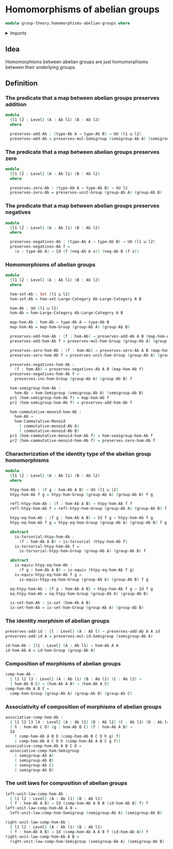# Homomorphisms of abelian groups

```agda
module group-theory.homomorphisms-abelian-groups where
```

<details><summary>Imports</summary>

```agda
open import category-theory.large-categories

open import foundation.dependent-pair-types
open import foundation.equivalences
open import foundation.function-types
open import foundation.identity-types
open import foundation.sets
open import foundation.torsorial-type-families
open import foundation.universe-levels

open import group-theory.abelian-groups
open import group-theory.category-of-abelian-groups
open import group-theory.homomorphisms-commutative-monoids
open import group-theory.homomorphisms-groups
open import group-theory.homomorphisms-semigroups
```

</details>

## Idea

Homomorphisms between abelian groups are just homomorphisms between their
underlying groups.

## Definition

### The predicate that a map between abelian groups preserves addition

```agda
module _
  {l1 l2 : Level} (A : Ab l1) (B : Ab l2)
  where

  preserves-add-Ab : (type-Ab A → type-Ab B) → UU (l1 ⊔ l2)
  preserves-add-Ab = preserves-mul-Semigroup (semigroup-Ab A) (semigroup-Ab B)
```

### The predicate that a map between abelian groups preserves zero

```agda
module _
  {l1 l2 : Level} (A : Ab l1) (B : Ab l2)
  where

  preserves-zero-Ab : (type-Ab A → type-Ab B) → UU l2
  preserves-zero-Ab = preserves-unit-Group (group-Ab A) (group-Ab B)
```

### The predicate that a map between abelian groups preserves negatives

```agda
module _
  {l1 l2 : Level} (A : Ab l1) (B : Ab l2)
  where

  preserves-negatives-Ab : (type-Ab A → type-Ab B) → UU (l1 ⊔ l2)
  preserves-negatives-Ab f =
    (x : type-Ab A) → Id (f (neg-Ab A x)) (neg-Ab B (f x))
```

### Homomorphisms of abelian groups

```agda
module _
  {l1 l2 : Level} (A : Ab l1) (B : Ab l2)
  where

  hom-set-Ab : Set (l1 ⊔ l2)
  hom-set-Ab = hom-set-Large-Category Ab-Large-Category A B

  hom-Ab : UU (l1 ⊔ l2)
  hom-Ab = hom-Large-Category Ab-Large-Category A B

  map-hom-Ab : hom-Ab → type-Ab A → type-Ab B
  map-hom-Ab = map-hom-Group (group-Ab A) (group-Ab B)

  preserves-add-hom-Ab : (f : hom-Ab) → preserves-add-Ab A B (map-hom-Ab f)
  preserves-add-hom-Ab f = preserves-mul-hom-Group (group-Ab A) (group-Ab B) f

  preserves-zero-hom-Ab : (f : hom-Ab) → preserves-zero-Ab A B (map-hom-Ab f)
  preserves-zero-hom-Ab f = preserves-unit-hom-Group (group-Ab A) (group-Ab B) f

  preserves-negatives-hom-Ab :
    (f : hom-Ab) → preserves-negatives-Ab A B (map-hom-Ab f)
  preserves-negatives-hom-Ab f =
    preserves-inv-hom-Group (group-Ab A) (group-Ab B) f

  hom-semigroup-hom-Ab :
    hom-Ab → hom-Semigroup (semigroup-Ab A) (semigroup-Ab B)
  pr1 (hom-semigroup-hom-Ab f) = map-hom-Ab f
  pr2 (hom-semigroup-hom-Ab f) = preserves-add-hom-Ab f

  hom-commutative-monoid-hom-Ab :
    hom-Ab →
    hom-Commutative-Monoid
      ( commutative-monoid-Ab A)
      ( commutative-monoid-Ab B)
  pr1 (hom-commutative-monoid-hom-Ab f) = hom-semigroup-hom-Ab f
  pr2 (hom-commutative-monoid-hom-Ab f) = preserves-zero-hom-Ab f
```

### Characterization of the identity type of the abelian group homomorphisms

```agda
module _
  {l1 l2 : Level} (A : Ab l1) (B : Ab l2)
  where

  htpy-hom-Ab : (f g : hom-Ab A B) → UU (l1 ⊔ l2)
  htpy-hom-Ab f g = htpy-hom-Group (group-Ab A) (group-Ab B) f g

  refl-htpy-hom-Ab : (f : hom-Ab A B) → htpy-hom-Ab f f
  refl-htpy-hom-Ab f = refl-htpy-hom-Group (group-Ab A) (group-Ab B) f

  htpy-eq-hom-Ab : (f g : hom-Ab A B) → Id f g → htpy-hom-Ab f g
  htpy-eq-hom-Ab f g = htpy-eq-hom-Group (group-Ab A) (group-Ab B) f g

  abstract
    is-torsorial-htpy-hom-Ab :
      (f : hom-Ab A B) → is-torsorial (htpy-hom-Ab f)
    is-torsorial-htpy-hom-Ab f =
      is-torsorial-htpy-hom-Group (group-Ab A) (group-Ab B) f

  abstract
    is-equiv-htpy-eq-hom-Ab :
      (f g : hom-Ab A B) → is-equiv (htpy-eq-hom-Ab f g)
    is-equiv-htpy-eq-hom-Ab f g =
      is-equiv-htpy-eq-hom-Group (group-Ab A) (group-Ab B) f g

  eq-htpy-hom-Ab : {f g : hom-Ab A B} → htpy-hom-Ab f g → Id f g
  eq-htpy-hom-Ab = eq-htpy-hom-Group (group-Ab A) (group-Ab B)

  is-set-hom-Ab : is-set (hom-Ab A B)
  is-set-hom-Ab = is-set-hom-Group (group-Ab A) (group-Ab B)
```

### The identity morphism of abelian groups

```agda
preserves-add-id : {l : Level} (A : Ab l) → preserves-add-Ab A A id
preserves-add-id A = preserves-mul-id-Semigroup (semigroup-Ab A)

id-hom-Ab : {l1 : Level} (A : Ab l1) → hom-Ab A A
id-hom-Ab A = id-hom-Group (group-Ab A)
```

### Composition of morphisms of abelian groups

```agda
comp-hom-Ab :
  { l1 l2 l3 : Level} (A : Ab l1) (B : Ab l2) (C : Ab l3) →
  ( hom-Ab B C) → (hom-Ab A B) → (hom-Ab A C)
comp-hom-Ab A B C =
  comp-hom-Group (group-Ab A) (group-Ab B) (group-Ab C)
```

### Associativity of composition of morphisms of abelian groups

```agda
associative-comp-hom-Ab :
  { l1 l2 l3 l4 : Level} (A : Ab l1) (B : Ab l2) (C : Ab l3) (D : Ab l4) →
  ( h : hom-Ab C D) (g : hom-Ab B C) (f : hom-Ab A B) →
  Id
    ( comp-hom-Ab A B D (comp-hom-Ab B C D h g) f)
    ( comp-hom-Ab A C D h (comp-hom-Ab A B C g f))
associative-comp-hom-Ab A B C D =
  associative-comp-hom-Semigroup
    ( semigroup-Ab A)
    ( semigroup-Ab B)
    ( semigroup-Ab C)
    ( semigroup-Ab D)
```

### The unit laws for composition of abelian groups

```agda
left-unit-law-comp-hom-Ab :
  { l1 l2 : Level} (A : Ab l1) (B : Ab l2)
  ( f : hom-Ab A B) → Id (comp-hom-Ab A B B (id-hom-Ab B) f) f
left-unit-law-comp-hom-Ab A B =
  left-unit-law-comp-hom-Semigroup (semigroup-Ab A) (semigroup-Ab B)

right-unit-law-comp-hom-Ab :
  { l1 l2 : Level} (A : Ab l1) (B : Ab l2)
  ( f : hom-Ab A B) → Id (comp-hom-Ab A A B f (id-hom-Ab A)) f
right-unit-law-comp-hom-Ab A B =
  right-unit-law-comp-hom-Semigroup (semigroup-Ab A) (semigroup-Ab B)
```
